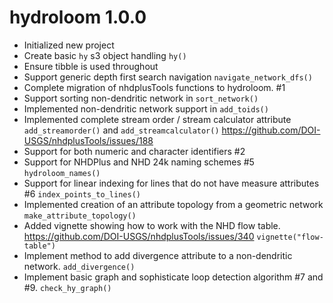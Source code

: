 hydroloom 1.0.0
==========

- Initialized new project
- Create basic `hy` s3 object handling `hy()`
- Ensure tibble is used throughout
- Support generic depth first search navigation `navigate_network_dfs()`
- Complete migration of nhdplusTools functions to hydroloom. #1
- Support sorting non-dendritic network in `sort_network()`
- Implemented non-dendritic network support in `add_toids()`
- Implemented complete stream order / stream calculator attribute `add_streamorder()` and `add_streamcalculator()` https://github.com/DOI-USGS/nhdplusTools/issues/188
- Support for both numeric and character identifiers #2
- Support for NHDPlus and NHD 24k naming schemes #5 `hydroloom_names()`
- Support for linear indexing for lines that do not have measure attributes #6 `index_points_to_lines()`
- Implemented creation of an attribute topology from a geometric network `make_attribute_topology()`
- Added vignette showing how to work with the NHD flow table. https://github.com/DOI-USGS/nhdplusTools/issues/340 `vignette("flow-table")`
- Implement method to add divergence attribute to a non-dendritic network. `add_divergence()`
- Implement basic graph and sophisticate loop detection algorithm #7 and #9. `check_hy_graph()`
